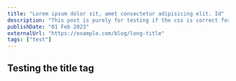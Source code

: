 ```yaml
---
title: "Lorem ipsum dolor sit, amet consectetur adipisicing elit. Id"
description: "This post is purely for testing if the css is correct for the title on the page"
publishDate: "01 Feb 2023"
externalUrl: "https://example.com/blog/long-title"
tags: ["test"]
---
```


## Testing the title tag
